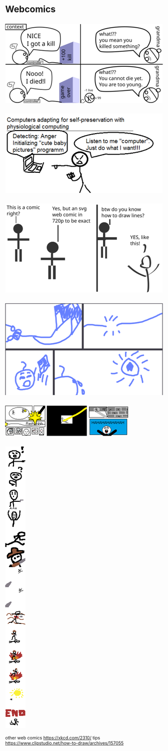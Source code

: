 # Webcomics

![game words](game_words.svg)
---
![physiological computing use case](physiological_computing_use_case.png)
---
![initiation](initiation.svg)
---
![kite](kite.png)
---
![manga rects](manga_rects.png)
![manga rects](manga_rects2.png)
![manga rects](manga_rects3.png)
---
![strip story](strip_story.png)
---

other web comics
<https://xkcd.com/2310/>
tips
<https://www.clipstudio.net/how-to-draw/archives/157055>
